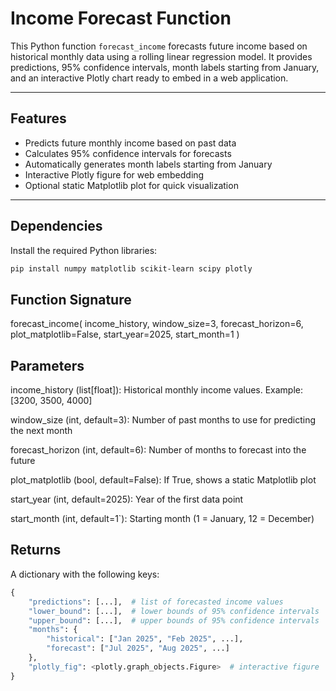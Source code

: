 # Income Forecast Function

This Python function `forecast_income` forecasts future income based on historical monthly data using a rolling linear regression model. It provides predictions, 95% confidence intervals, month labels starting from January, and an interactive Plotly chart ready to embed in a web application.

---

## Features

- Predicts future monthly income based on past data
- Calculates 95% confidence intervals for forecasts
- Automatically generates month labels starting from January
- Interactive Plotly figure for web embedding
- Optional static Matplotlib plot for quick visualization

---

## Dependencies

Install the required Python libraries:

```bash
pip install numpy matplotlib scikit-learn scipy plotly
```

## Function Signature
forecast_income(
    income_history, 
    window_size=3, 
    forecast_horizon=6, 
    plot_matplotlib=False, 
    start_year=2025, 
    start_month=1
)

## Parameters

income_history (list[float]): Historical monthly income values. Example: [3200, 3500, 4000]

window_size (int, default=3): Number of past months to use for predicting the next month

forecast_horizon (int, default=6): Number of months to forecast into the future

plot_matplotlib (bool, default=False): If True, shows a static Matplotlib plot

start_year (int, default=2025): Year of the first data point

start_month (int, default=1`): Starting month (1 = January, 12 = December)


## Returns

A dictionary with the following keys:

```python
{
    "predictions": [...],  # list of forecasted income values
    "lower_bound": [...],  # lower bounds of 95% confidence intervals
    "upper_bound": [...],  # upper bounds of 95% confidence intervals
    "months": {
        "historical": ["Jan 2025", "Feb 2025", ...],
        "forecast": ["Jul 2025", "Aug 2025", ...]
    },
    "plotly_fig": <plotly.graph_objects.Figure>  # interactive figure
}
```


